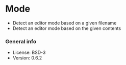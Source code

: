 # Mode

* Detect an editor mode based on a given filename
* Detect an editor mode based on the given contents

### General info

* License: BSD-3
* Version: 0.6.2
